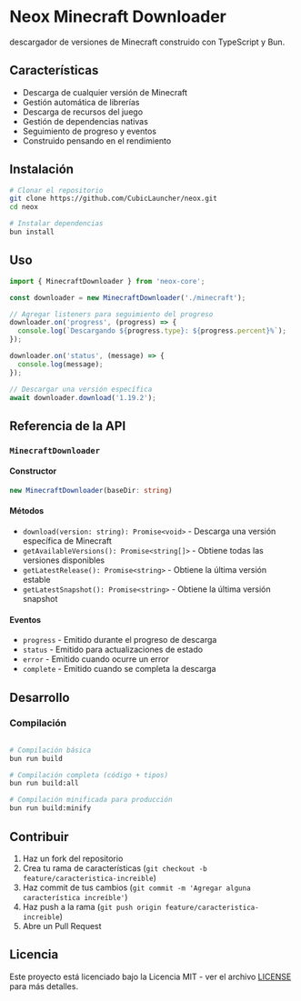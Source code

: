 # Neox Minecraft Downloader

descargador de versiones de Minecraft construido con TypeScript y Bun.

## Características

- Descarga de cualquier versión de Minecraft
- Gestión automática de librerías
- Descarga de recursos del juego
- Gestión de dependencias nativas
- Seguimiento de progreso y eventos
- Construido pensando en el rendimiento

## Instalación

```bash
# Clonar el repositorio
git clone https://github.com/CubicLauncher/neox.git
cd neox

# Instalar dependencias
bun install
```

## Uso

```typescript
import { MinecraftDownloader } from 'neox-core';

const downloader = new MinecraftDownloader('./minecraft');

// Agregar listeners para seguimiento del progreso
downloader.on('progress', (progress) => {
  console.log(`Descargando ${progress.type}: ${progress.percent}%`);
});

downloader.on('status', (message) => {
  console.log(message);
});

// Descargar una versión específica
await downloader.download('1.19.2');
```

## Referencia de la API

### `MinecraftDownloader`

#### Constructor
```typescript
new MinecraftDownloader(baseDir: string)
```

#### Métodos

- `download(version: string): Promise<void>` - Descarga una versión específica de Minecraft
- `getAvailableVersions(): Promise<string[]>` - Obtiene todas las versiones disponibles
- `getLatestRelease(): Promise<string>` - Obtiene la última versión estable
- `getLatestSnapshot(): Promise<string>` - Obtiene la última versión snapshot

#### Eventos

- `progress` - Emitido durante el progreso de descarga
- `status` - Emitido para actualizaciones de estado
- `error` - Emitido cuando ocurre un error
- `complete` - Emitido cuando se completa la descarga

## Desarrollo

### Compilación

```bash

# Compilación básica
bun run build

# Compilación completa (código + tipos)
bun run build:all

# Compilación minificada para producción
bun run build:minify

```

## Contribuir

1. Haz un fork del repositorio
2. Crea tu rama de características (`git checkout -b feature/caracteristica-increible`)
3. Haz commit de tus cambios (`git commit -m 'Agregar alguna característica increíble'`)
4. Haz push a la rama (`git push origin feature/caracteristica-increible`)
5. Abre un Pull Request

## Licencia

Este proyecto está licenciado bajo la Licencia MIT - ver el archivo [LICENSE](LICENSE) para más detalles.